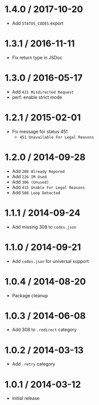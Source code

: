 1.4.0 / 2017-10-20
==================

* Add `STATUS_CODES` export

1.3.1 / 2016-11-11
==================

* Fix return type in JSDoc

1.3.0 / 2016-05-17
==================

* Add `421 Misdirected Request`
* perf: enable strict mode

1.2.1 / 2015-02-01
==================

* Fix message for status 451
    - `451 Unavailable For Legal Reasons`

1.2.0 / 2014-09-28
==================

* Add `208 Already Repored`
* Add `226 IM Used`
* Add `306 (Unused)`
* Add `415 Unable For Legal Reasons`
* Add `508 Loop Detected`

1.1.1 / 2014-09-24
==================

* Add missing 308 to `codes.json`

1.1.0 / 2014-09-21
==================

* Add `codes.json` for universal support

1.0.4 / 2014-08-20
==================

* Package cleanup

1.0.3 / 2014-06-08
==================

* Add 308 to `.redirect` category

1.0.2 / 2014-03-13
==================

* Add `.retry` category

1.0.1 / 2014-03-12
==================

* Initial release
